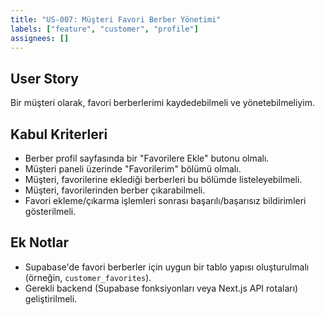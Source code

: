 ```yaml
---
title: "US-007: Müşteri Favori Berber Yönetimi"
labels: ["feature", "customer", "profile"]
assignees: []
---
```


## User Story

Bir müşteri olarak, favori berberlerimi kaydedebilmeli ve yönetebilmeliyim.

## Kabul Kriterleri

*   Berber profil sayfasında bir "Favorilere Ekle" butonu olmalı.
*   Müşteri paneli üzerinde "Favorilerim" bölümü olmalı.
*   Müşteri, favorilerine eklediği berberleri bu bölümde listeleyebilmeli.
*   Müşteri, favorilerinden berber çıkarabilmeli.
*   Favori ekleme/çıkarma işlemleri sonrası başarılı/başarısız bildirimleri gösterilmeli.

## Ek Notlar

*   Supabase'de favori berberler için uygun bir tablo yapısı oluşturulmalı (örneğin, `customer_favorites`).
*   Gerekli backend (Supabase fonksiyonları veya Next.js API rotaları) geliştirilmeli.
